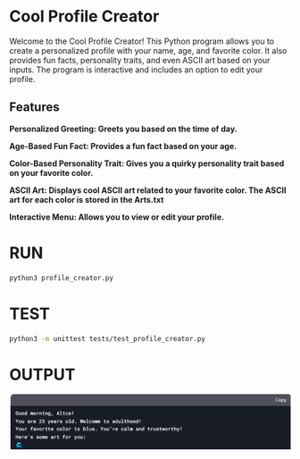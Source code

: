 # Cool Profile Creator
Welcome to the Cool Profile Creator! This Python program allows you to create a personalized profile with your name, age, and favorite color. It also provides fun facts, personality traits, and even ASCII art based on your inputs. The program is interactive and includes an option to edit your profile.

## Features
**Personalized Greeting: Greets you based on the time of day.**

**Age-Based Fun Fact: Provides a fun fact based on your age.**

**Color-Based Personality Trait: Gives you a quirky personality trait based on your favorite color.**

**ASCII Art: Displays cool ASCII art related to your favorite color. The ASCII art for each color is stored in the Arts.txt**

**Interactive Menu: Allows you to view or edit your profile.**


# RUN
```bash
python3 profile_creator.py
```

# TEST
```bash
python3 -m unittest tests/test_profile_creator.py
```
# OUTPUT
![alt text](asserts/image.png)